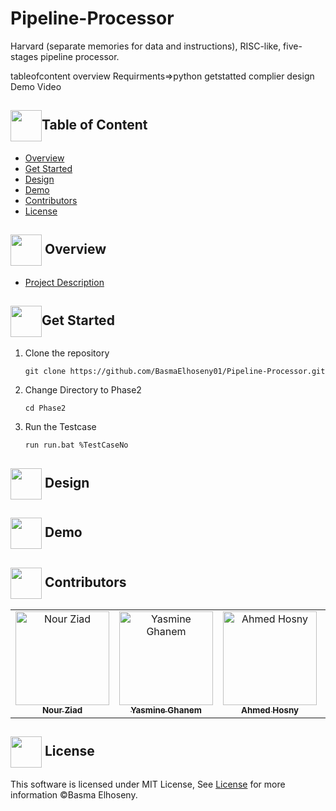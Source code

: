 # Pipeline-Processor
Harvard (separate memories for data and instructions), RISC-like, five-stages pipeline processor.

tableofcontent
overview
Requirments=>python
getstatted
complier
design
Demo Video


## <img  align= center width=50px src="https://cdn.edu.buncee.com/assets/d4094ddfdc4426d73593ae3727f94eec/animation-library-flyppl-081720.gif?timestamp=1597673172">Table of Content

<!-- - <a href ="#overview">Overview</a>
- <a href ="#started">Get Started</a>
- <a href ="#GradedSheet">Graded Sheet Model</a>
  - <a href ="#GradedSheetOverView">Overview</a>
  - <a href ="#GradedSheetFlow">Flow Diagram</a>
  - <a href ="#GradedSheetResults">Results</a>
- <a href ="#Contributors">Bubble Sheet Model</a> -->
- <a href ="#overview">Overview</a>
- <a href ="#started">Get Started</a>
- <a href ="#Design">Design</a>
- <a href ="#Demo">Demo</a>
- <a href ="#Contributors">Contributors</a>
- <a href ="#License">License</a>


## <img  align= center width=50px height=50px src="https://media3.giphy.com/media/dAoHbGjH7k5ZTeQeBI/giphy.gif"> Overview <a id = "overview"></a>
- <a href="https://github.com/BasmaElhoseny01/Pipeline-Processor/blob/main/Architecture_Project_Fall_2022_Semester.pdf">Project Description</a>


## <img  align= center width=50px height=50px src="https://cdn.pixabay.com/animation/2022/07/31/06/27/06-27-17-124_512.gif">Get Started <a id = "started"></a>

<ol>
<li>Clone the repository

<br>

```
git clone https://github.com/BasmaElhoseny01/Pipeline-Processor.git
```

</li>

<li>Change Directory to Phase2

<br>

```
cd Phase2
```

</li>

<li>Run the Testcase

<br>

```
run run.bat %TestCaseNo
```

</li>
</ol>


## <img  align= center width=50px height=50px src="https://media4.giphy.com/media/dBrimLDKab9TPDQSd8/giphy.gif?cid=6c09b952620udc6fwlifrgx872sn8m0x9famv92i60i8gzcr&rid=giphy.gif&ct=s"> Design <a id = "Design"></a>

## <img  align= center width=50px height=50px src="https://img.genial.ly/5f91608064ad990c6ee12237/bd7195a3-a8bb-494b-8a6d-af48dd4deb4b.gif?genial&1643587200063"> Demo <a id = "Demo"></a>



## <img  align= center width=50px height=50px src="https://media1.giphy.com/media/WFZvB7VIXBgiz3oDXE/giphy.gif?cid=6c09b952tmewuarqtlyfot8t8i0kh6ov6vrypnwdrihlsshb&rid=giphy.gif&ct=s"> Contributors <a id = "Contributors"></a>

<table>
  <tr>
    <td align="center">
    <a href="https://github.com/nouralmulhem" target="_black">
    <img src="https://avatars.githubusercontent.com/u/76218033?v=4" width="150px;" alt="Nour Ziad"/>
    <br />
    <sub><b>Nour Ziad</b></sub></a>
    </td>
    <td align="center">
    <a href="https://github.com/yasmineghanem" target="_black">
    <img src="https://avatars.githubusercontent.com/u/74925701?v=4" width="150px;" alt="Yasmine Ghanem"/>
    <br />
    <sub><b>Yasmine Ghanem</b></sub></a>
    </td>
        </td>
    <td align="center">
    <a href="https://github.com/AhmedHosny2024" target="_black">
    <img src="https://avatars.githubusercontent.com/u/76389601?v=4" width="150px;" alt="Ahmed Hosny"/>
    <br />
    <sub><b>Ahmed Hosny</b></sub></a>
    </td>
        </td>
    <td align="center">
    <a href="https://github.com/BasmaElhoseny01" target="_black">
    <img src="https://avatars.githubusercontent.com/u/72309546?v=4" width="150px;" alt="Basma Elhoseny"/>
    <br />
    <sub><b>Basma Elhoseny</b></sub></a>
    </td>
  </tr>
 </table>


## <img  align= center width=50px height=50px src="https://moein.video/wp-content/uploads/2022/05/license-GIF-Certificate-Royalty-Free-Animated-Icon-350px-after-effects-project.gif"> License <a id = "License"></a>
This software is licensed under MIT License, See [License](https://github.com/BasmaElhoseny01/Pipeline-Processor/blob/main/LICENSE.md) for more information ©Basma Elhoseny.

